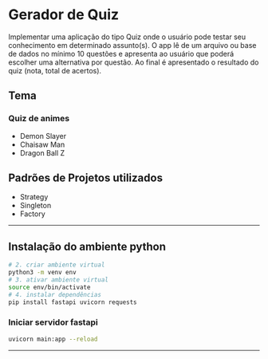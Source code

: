# Gerador de Quiz

Implementar uma aplicação do tipo Quiz onde o usuário pode testar seu conhecimento em determinado assunto(s). O app lê de um arquivo ou base de dados no mínimo 10 questões e apresenta ao usuário que poderá escolher uma alternativa por questão. Ao final é apresentado o resultado do quiz (nota, total de acertos).

## Tema

### Quiz de animes

- Demon Slayer
- Chaisaw Man
- Dragon Ball Z

## Padrões de Projetos utilizados

- Strategy
- Singleton
- Factory

---

## Instalação do ambiente python

```bash
# 2. criar ambiente virtual
python3 -m venv env
# 3. ativar ambiente virtual
source env/bin/activate
# 4. instalar dependências
pip install fastapi uvicorn requests
```

### Iniciar servidor fastapi

```bash
uvicorn main:app --reload
```

---

